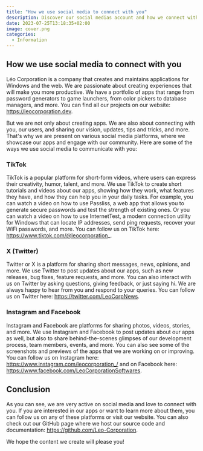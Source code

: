 ```yaml
---
title: "How we use social media to connect with you"
description: Discover our social medias account and how we connect with you.
date: 2023-07-25T13:18:35+02:00
image: cover.png
categories:
  - Information
---
```


## How we use social media to connect with you

Léo Corporation is a company that creates and maintains applications for Windows and the web. We are passionate about creating experiences that will make you more productive. We have a portfolio of apps that range from password generators to game launchers, from color pickers to database managers, and more. You can find all our projects on our website: https://leocorporation.dev.

But we are not only about creating apps. We are also about connecting with you, our users, and sharing our vision, updates, tips and tricks, and more. That's why we are present on various social media platforms, where we showcase our apps and engage with our community. Here are some of the ways we use social media to communicate with you:

### TikTok

TikTok is a popular platform for short-form videos, where users can express their creativity, humor, talent, and more. We use TikTok to create short tutorials and videos about our apps, showing how they work, what features they have, and how they can help you in your daily tasks. For example, you can watch a video on how to use Passliss, a web app that allows you to generate secure passwords and test the strength of existing ones. Or you can watch a video on how to use InternetTest, a modern connection utility for Windows that can locate IP addresses, send ping requests, recover your WiFi passwords, and more. You can follow us on TikTok here: https://www.tiktok.com/@leocorporation_.

### X (Twitter)

Twitter or X is a platform for sharing short messages, news, opinions, and more. We use Twitter to post updates about our apps, such as new releases, bug fixes, feature requests, and more. You can also interact with us on Twitter by asking questions, giving feedback, or just saying hi. We are always happy to hear from you and respond to your queries. You can follow us on Twitter here: https://twitter.com/LeoCorpNews.

### Instagram and Facebook

Instagram and Facebook are platforms for sharing photos, videos, stories, and more. We use Instagram and Facebook to post updates about our apps as well, but also to share behind-the-scenes glimpses of our development process, team members, events, and more. You can also see some of the screenshots and previews of the apps that we are working on or improving. You can follow us on Instagram here: https://www.instagram.com/leocorporation_/ and on Facebook here: https://www.facebook.com/LeoCorporationSoftwares.

## Conclusion

As you can see, we are very active on social media and love to connect with you. If you are interested in our apps or want to learn more about them, you can follow us on any of these platforms or visit our website. You can also check out our GitHub page where we host our source code and documentation: https://github.com/Leo-Corporation.

We hope the content we create will please you!
